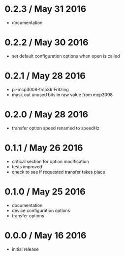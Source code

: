 0.2.3 / May 31 2016
===================

  * documentation

0.2.2 / May 30 2016
===================

  * set default configuration options when open is called

0.2.1 / May 28 2016
===================

  * pi-mcp3008-tmp36 Fritzing
  * mask out unused bits in raw value from mcp3008

0.2.0 / May 28 2016
===================

  * transfer option speed renamed to speedHz

0.1.1 / May 26 2016
===================

  * critical section for option modification
  * tests improved
  * check to see if requested transfer takes place

0.1.0 / May 25 2016
===================

  * documentation
  * device configuration options
  * transfer options

0.0.0 / May 16 2016
===================

  * initial release


